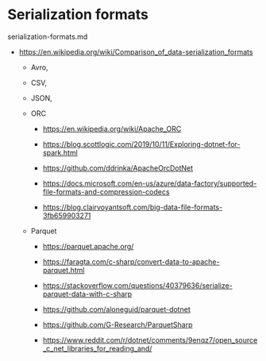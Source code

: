 # Serialization formats

serialization-formats.md

*   https://en.wikipedia.org/wiki/Comparison_of_data-serialization_formats

    *   Avro, 
    
    *   CSV, 
    
    *   JSON, 
    
    *   ORC

        *   https://en.wikipedia.org/wiki/Apache_ORC

        *   https://blog.scottlogic.com/2019/10/11/Exploring-dotnet-for-spark.html

        *   https://github.com/ddrinka/ApacheOrcDotNet

        *   https://docs.microsoft.com/en-us/azure/data-factory/supported-file-formats-and-compression-codecs

        *   https://blog.clairvoyantsoft.com/big-data-file-formats-3fb659903271

    *   Parquet

        *   https://parquet.apache.org/

        *   https://faragta.com/c-sharp/convert-data-to-apache-parquet.html

        *   https://stackoverflow.com/questions/40379636/serialize-parquet-data-with-c-sharp

        *   https://github.com/aloneguid/parquet-dotnet

        *   https://github.com/G-Research/ParquetSharp

        *   https://www.reddit.com/r/dotnet/comments/9enqz7/open_source_c_net_libraries_for_reading_and/
